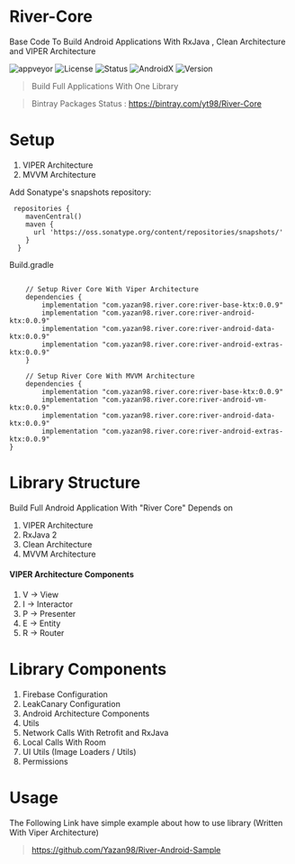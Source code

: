 # River-Core
Base Code To Build Android Applications With RxJava , Clean Architecture and VIPER Architecture
 
![appveyor](https://img.shields.io/appveyor/ci/Yazan98/River-Core.svg)
![License](https://img.shields.io/badge/License-Apache%202.0-green.svg)
![Status](https://img.shields.io/badge/Project%20Status-Beta%20Version-yellow.svg)
![AndroidX](https://img.shields.io/badge/Android%20Status-AndroidX-green.svg)
![Version](https://img.shields.io/badge/Version-0.0.9-green.svg)


> Build Full Applications With One Library 

> Bintray Packages Status : https://bintray.com/yt98/River-Core

# Setup

1. VIPER Architecture
2. MVVM Architecture

Add Sonatype's snapshots repository:

```
 repositories {
    mavenCentral()
    maven {
      url 'https://oss.sonatype.org/content/repositories/snapshots/'
    }
  }
```

Build.gradle


```
   
    // Setup River Core With Viper Architecture
    dependencies {
        implementation "com.yazan98.river.core:river-base-ktx:0.0.9"
        implementation "com.yazan98.river.core:river-android-ktx:0.0.9"
        implementation "com.yazan98.river.core:river-android-data-ktx:0.0.9"
        implementation "com.yazan98.river.core:river-android-extras-ktx:0.0.9"
    }
    
    // Setup River Core With MVVM Architecture
    dependencies {
        implementation "com.yazan98.river.core:river-base-ktx:0.0.9"
        implementation "com.yazan98.river.core:river-android-vm-ktx:0.0.9"
        implementation "com.yazan98.river.core:river-android-data-ktx:0.0.9"
        implementation "com.yazan98.river.core:river-android-extras-ktx:0.0.9"
}

```

# Library Structure

Build Full Android Application With "River Core" Depends on

1. VIPER Architecture
2. RxJava 2
3. Clean Architecture
4. MVVM Architecture

#### VIPER Architecture Components
1. V -> View
2. I -> Interactor
3. P -> Presenter
4. E -> Entity
5. R -> Router

# Library Components
1. Firebase Configuration
2. LeakCanary Configuration
3. Android Architecture Components
4. Utils
5. Network Calls With Retrofit and RxJava
6. Local Calls With Room 
7. UI Utils (Image Loaders / Utils)
8. Permissions

# Usage

The Following Link have simple example about how to use library
(Written With Viper Architecture)
> https://github.com/Yazan98/River-Android-Sample
